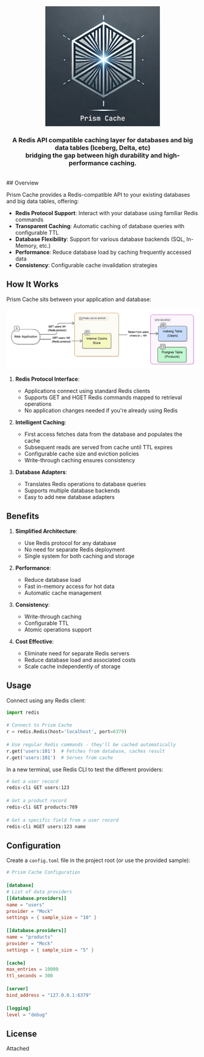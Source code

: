 <div align="center">
<img src="web/PrismCacheLogo.png" alt="Prism Cache Logo" width="300"/>
     <h3><strong>A Redis API compatible caching layer for databases and big data tables (Iceberg, Delta, etc) <br/>
          bridging the gap between high durability and high-performance caching.</strong></h3>
</div>
<br/>
## Overview

Prism Cache provides a Redis-compatible API to your existing databases and big data tables, offering:

- **Redis Protocol Support**: Interact with your database using familiar Redis commands
- **Transparent Caching**: Automatic caching of database queries with configurable TTL
- **Database Flexibility**: Support for various database backends (SQL, In-Memory, etc.)
- **Performance**: Reduce database load by caching frequently accessed data
- **Consistency**: Configurable cache invalidation strategies

## How It Works

Prism Cache sits between your application and database:

<div align="center">
<img src="web/diagram.png" alt="Prism Cache Logo"/>
</div>

1. **Redis Protocol Interface**: 
   - Applications connect using standard Redis clients
   - Supports GET and HGET Redis commands mapped to retrieval operations
   - No application changes needed if you're already using Redis

2. **Intelligent Caching**:
   - First access fetches data from the database and populates the cache
   - Subsequent reads are served from cache until TTL expires
   - Configurable cache size and eviction policies
   - Write-through caching ensures consistency

3. **Database Adapters**:
   - Translates Redis operations to database queries
   - Supports multiple database backends
   - Easy to add new database adapters

## Benefits

1. **Simplified Architecture**:
   - Use Redis protocol for any database
   - No need for separate Redis deployment
   - Single system for both caching and storage

2. **Performance**:
   - Reduce database load
   - Fast in-memory access for hot data
   - Automatic cache management

3. **Consistency**:
   - Write-through caching
   - Configurable TTL
   - Atomic operations support

4. **Cost Effective**:
   - Eliminate need for separate Redis servers
   - Reduce database load and associated costs
   - Scale cache independently of storage

## Usage

Connect using any Redis client:

```python
import redis

# Connect to Prism Cache
r = redis.Redis(host='localhost', port=6379)

# Use regular Redis commands - they'll be cached automatically
r.get('users:101')  # Fetches from database, caches result
r.get('users:101')  # Serves from cache

```

In a new terminal, use Redis CLI to test the different providers:
```bash
# Get a user record
redis-cli GET users:123

# Get a product record
redis-cli GET products:789

# Get a specific field from a user record
redis-cli HGET users:123 name
```



## Configuration
   
   Create a `config.toml` file in the project root (or use the provided sample):
   ```toml
   # Prism Cache Configuration

   [database]
   # List of data providers
   [[database.providers]]
   name = "users"
   provider = "Mock"
   settings = { sample_size = "10" }

   [[database.providers]]
   name = "products"
   provider = "Mock"
   settings = { sample_size = "5" }

   [cache]
   max_entries = 10000
   ttl_seconds = 300

   [server]
   bind_address = "127.0.0.1:6379"

   [logging]
   level = "debug"
   ```

## License

Attached 

